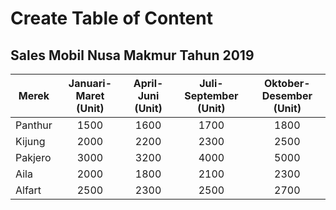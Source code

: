 # Create Table of Content

## Sales Mobil Nusa Makmur Tahun 2019

| Merek   | Januari-Maret (Unit) | April-Juni (Unit) | Juli-September (Unit) | Oktober-Desember (Unit) |
| ------- | :------------------: | :---------------: | :-------------------: | :---------------------: |
| Panthur |         1500         |       1600        |         1700          |          1800           |
| Kijung  |         2000         |       2200        |         2300          |          2500           |
| Pakjero |         3000         |       3200        |         4000          |          5000           |
| Aila    |         2000         |       1800        |         2100          |          2300           |
| Alfart  |         2500         |       2300        |         2500          |          2700           |
